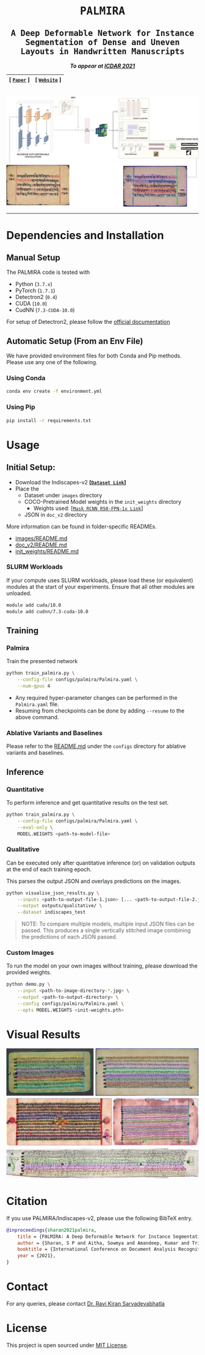 <div align="center">

<samp>

<h1> PALMIRA </h1>

<h2> A Deep Deformable Network for Instance Segmentation of Dense and Uneven Layouts in Handwritten Manuscripts </h2>

</samp>

**_To appear at [ICDAR 2021](https://icdar2021.org/)_**

| **[ [```Paper```](<https://drive.google.com/file/d/163h9c30sWuxw2VxcmEwvUMnjHzJk8lNE/view?usp=sharing>) ]** | **[ [```Website```](<https://ihdia.iiit.ac.in/Palmira/>) ]** |
|:-------------------:|:-------------------:|

<br>

<img src="assets/Architecture_final.jpg">

---

</div>

<!-- # Getting the Dataset
> Will be released soon! -->

# Dependencies and Installation

## Manual Setup

The PALMIRA code is tested with

- Python (`3.7.x`)
- PyTorch (`1.7.1`)
- Detectron2 (`0.4`)
- CUDA (`10.0`)
- CudNN (`7.3-CUDA-10.0`)

For setup of Detectron2, please follow
the [official documentation](https://detectron2.readthedocs.io/en/latest/tutorials/install.html)

## Automatic Setup (From an Env File)

We have provided environment files for both Conda and Pip methods. Please use any one of the following.

### Using Conda

```bash
conda env create -f environment.yml
```

### Using Pip

```bash
pip install -r requirements.txt
```

# Usage

## Initial Setup:

- Download the Indiscapes-v2 **[[`Dataset Link`](https://github.com/ihdia/indiscapes)]**
- Place the
    - Dataset under `images` directory
    - COCO-Pretrained Model weights in the `init_weights` directory
        - Weights
          used: [[`Mask RCNN R50-FPN-1x Link`](https://dl.fbaipublicfiles.com/detectron2/COCO-InstanceSegmentation/mask_rcnn_R_50_FPN_1x/137260431/model_final_a54504.pkl)]
    - JSON in `doc_v2` directory

More information can be found in folder-specific READMEs.

- [images/README.md](images/README.md)
- [doc_v2/README.md](doc_v2/README.md)
- [init_weights/README.md](init_weights/README.md)

### SLURM Workloads

If your compute uses SLURM workloads, please load these (or equivalent) modules at the start of your experiments. Ensure
that all other modules are unloaded.

```bash
module add cuda/10.0
module add cudnn/7.3-cuda-10.0
```

## Training

### Palmira

Train the presented network

```bash
python train_palmira.py \
    --config-file configs/palmira/Palmira.yaml \
    --num-gpus 4
```

- Any required hyper-parameter changes can be performed in the `Palmira.yaml` file.
- Resuming from checkpoints can be done by adding `--resume` to the above command.

### Ablative Variants and Baselines

Please refer to the [README.md](configs/README.md) under the `configs` directory for ablative variants and baselines.

## Inference

### Quantitative

To perform inference and get quantitative results on the test set.

```bash
python train_palmira.py \
    --config-file configs/palmira/Palmira.yaml \
    --eval-only \
    MODEL.WEIGHTS <path-to-model-file> 
```

### Qualitative

Can be executed only after quantitative inference (or) on validation outputs at the end of each training epoch.

This parses the output JSON and overlays predictions on the images.

```bash
python visualise_json_results.py \
    --inputs <path-to-output-file-1.json> [... <path-to-output-file-2.json>] \
    --output outputs/qualitative/ \
    --dataset indiscapes_test
```

> NOTE: To compare multiple models, multiple input JSON files can be passed. This produces a single
> vertically stitched image combining the predictions of each JSON passed.

### Custom Images

To run the model on your own images without training, please download the provided weights.

```bash
python demo.py \
    --input <path-to-image-directory-*.jpg> \
    --output <path-to-output-directory> \
    --config configs/palmira/Palmira.yaml \
    --opts MODEL.WEIGHTS <init-weights.pth>
```

# Visual Results

![visual results](assets/Qualitative.png)

# Citation

If you use PALMIRA/Indiscapes-v2, please use the following BibTeX entry.

```bibtex
@inproceedings{sharan2021palmira,
    title = {PALMIRA: A Deep Deformable Network for Instance Segmentation of Dense and Uneven Layouts in Handwritten Manuscripts},
    author = {Sharan, S P and Aitha, Sowmya and Amandeep, Kumar and Trivedi, Abhishek and Augustine, Aaron and Sarvadevabhatla, Ravi Kiran},
    booktitle = {International Conference on Document Analysis Recognition, {ICDAR} 2021},
    year = {2021},
}
```

# Contact

For any queries, please contact [Dr. Ravi Kiran Sarvadevabhatla](mailto:ravi.kiran@iiit.ac.in.)

# License

This project is open sourced under [MIT License](LICENSE).
